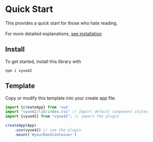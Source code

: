 # Quick Start
This provides a quick start for those who hate reading.<br><br>
For more detailed explanations, [see installation](/installation) 

## Install

To get started, install this library with

```shell
npm i vyue42
```

## Template
Copy or modify this template into your create app file.

```ts
import {createApp} from 'vue'
import "vyue42/lib/index.css" // Import default component styles 
import {vyue42} from "vyue42"; // import the plugin

createApp(App)
    .use(vyue42) // use the plugin
    .mount('#yourRootContainer')

```
